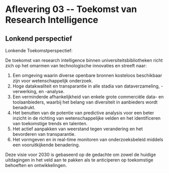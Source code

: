 # Aflevering 03 -- Toekomst van Research Intelligence

## Lonkend perspectief

Lonkende Toekomstperspectief:

De toekomst van research intelligence binnen universiteitsbibliotheken richt zich op het omarmen van technologische innovaties en streeft naar:
1. Een omgeving waarin diverse openbare bronnen kosteloos beschikbaar zijn voor wetenschappelijk onderzoek.
2. Hoge datakwaliteit en transparantie in alle stadia van dataverzameling, -verwerking, en -analyse.
3. Een verminderde afhankelijkheid van enkele grote commerciële data- en toolaanbieders, waarbij het belang van diversiteit in aanbieders wordt benadrukt.
4. Het benutten van de potentie van predictive analysis voor een beter inzicht in de richting van wetenschappelijke velden en het identificeren van toekomstige trends en talenten.
5. Het actief aanpakken van weerstand tegen verandering en het bevorderen van transparantie.
6. Het vormgeven en in real-time monitoren van onderzoeksbeleid middels een vooruitkijkende benadering. 

Deze visie voor 2030 is gebaseerd op de gedachte om zowel de huidige uitdagingen in het veld aan te pakken als te anticiperen op toekomstige behoeften en ontwikkelingen.